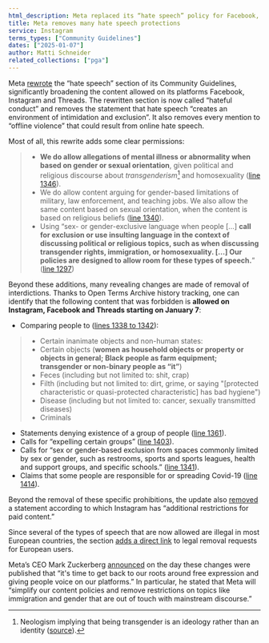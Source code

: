 ```yaml
---
html_description: Meta replaced its “hate speech” policy for Facebook, Instagram and Threads by a “hateful conduct” policy, explicitly allowing many forms of insults and gender-exclusive language.
title: Meta removes many hate speech protections
service: Instagram
terms_types: ["Community Guidelines"]
dates: ["2025-01-07"]
author: Matti Schneider
related_collections: ["pga"]
---
```


Meta [rewrote](https://github.com/OpenTermsArchive/pga-versions/commit/a90e9d276cda1ca23878fd2b2df7cc066d549c20) the “hate speech” section of its Community Guidelines, significantly broadening the content allowed on its platforms Facebook, Instagram and Threads. The rewritten section is now called “hateful conduct” and removes the statement that hate speech “creates an environment of intimidation and exclusion”. It also removes every mention to “offline violence” that could result from online hate speech.

Most of all, this rewrite adds some clear permissions:

> - **We do allow allegations of mental illness or abnormality when based on gender or sexual orientation**, given political and religious discourse about _transgenderism_[^transgenderism] and homosexuality ([line 1346](https://github.com/OpenTermsArchive/pga-versions/commit/a90e9d276cda1ca23878fd2b2df7cc066d549c20#diff-dd1aecfa753374588d9e40f891e39f556b365ad800c9713ef398255bc906aad0R1346)).
> - We do allow content arguing for gender-based limitations of military, law enforcement, and teaching jobs. We also allow the same content based on sexual orientation, when the content is based on religious beliefs ([line 1340](https://github.com/OpenTermsArchive/pga-versions/commit/a90e9d276cda1ca23878fd2b2df7cc066d549c20#diff-dd1aecfa753374588d9e40f891e39f556b365ad800c9713ef398255bc906aad0R1340)).
> - Using “sex- or gender-exclusive language when people […] **call for exclusion or use insulting language in the context of discussing political or religious topics, such as when discussing transgender rights, immigration, or homosexuality. […] Our policies are designed to allow room for these types of speech.**” ([line 1297](https://github.com/OpenTermsArchive/pga-versions/commit/a90e9d276cda1ca23878fd2b2df7cc066d549c20#diff-dd1aecfa753374588d9e40f891e39f556b365ad800c9713ef398255bc906aad0R1297))

Beyond these additions, many revealing changes are made of removal of interdictions. Thanks to Open Terms Archive history tracking, one can identify that the following content that was forbidden is **allowed on Instagram, Facebook and Threads starting on January 7**:

- Comparing people to ([lines 1338 to 1342](https://github.com/OpenTermsArchive/pga-versions/commit/a90e9d276cda1ca23878fd2b2df7cc066d549c20#diff-dd1aecfa753374588d9e40f891e39f556b365ad800c9713ef398255bc906aad0L1338-L1342)):
>
> - Certain inanimate objects and non-human states:
> - Certain objects (**women as household objects or property or objects in general; Black people as farm equipment; transgender or non-binary people as “it”**)
> - Feces (including but not limited to: shit, crap)
> - Filth (including but not limited to: dirt, grime, or saying "\[protected characteristic or quasi-protected characteristic\] has bad hygiene")
> - Disease (including but not limited to: cancer, sexually transmitted diseases)
> - Criminals
>
- Statements denying existence of a group of people ([line 1361](https://github.com/OpenTermsArchive/pga-versions/commit/a90e9d276cda1ca23878fd2b2df7cc066d549c20#diff-dd1aecfa753374588d9e40f891e39f556b365ad800c9713ef398255bc906aad0L1361)).
- Calls for “expelling certain groups” ([line 1403](https://github.com/OpenTermsArchive/pga-versions/commit/a90e9d276cda1ca23878fd2b2df7cc066d549c20#diff-dd1aecfa753374588d9e40f891e39f556b365ad800c9713ef398255bc906aad0L1403)).
- Calls for “sex or gender-based exclusion from spaces commonly limited by sex or gender, such as restrooms, sports and sports leagues, health and support groups, and specific schools.” ([line 1341](https://github.com/OpenTermsArchive/pga-versions/commit/a90e9d276cda1ca23878fd2b2df7cc066d549c20#diff-dd1aecfa753374588d9e40f891e39f556b365ad800c9713ef398255bc906aad0R1341)).
- Claims that some people are responsible for or spreading Covid-19 ([line 1414](https://github.com/OpenTermsArchive/pga-versions/commit/a90e9d276cda1ca23878fd2b2df7cc066d549c20#diff-dd1aecfa753374588d9e40f891e39f556b365ad800c9713ef398255bc906aad0L1414)).

Beyond the removal of these specific prohibitions, the update also [removed](https://github.com/OpenTermsArchive/pga-versions/commit/a90e9d276cda1ca23878fd2b2df7cc066d549c20#diff-dd1aecfa753374588d9e40f891e39f556b365ad800c9713ef398255bc906aad0L1317) a statement according to which Instagram has “additional restrictions for paid content.”

Since several of the types of speech that are now allowed are illegal in most European countries, the section [adds a direct link](https://github.com/OpenTermsArchive/pga-versions/commit/a90e9d276cda1ca23878fd2b2df7cc066d549c20#diff-dd1aecfa753374588d9e40f891e39f556b365ad800c9713ef398255bc906aad0R1364) to legal removal requests for European users.

Meta’s CEO Mark Zuckerberg [announced](https://www.threads.net/@zuck/post/DEhgYx4JbEG) on the day these changes were published that “it's time to get back to our roots around free expression and giving people voice on our platforms.” In particular, he stated that Meta will “simplify our content policies and remove restrictions on topics like immigration and gender that are out of touch with mainstream discourse.”

[^transgenderism]: Neologism implying that being transgender is an ideology rather than an identity ([source](https://glaad.org/transgenderism-definition-meaning-anti-lgbt-online-hate/)).

